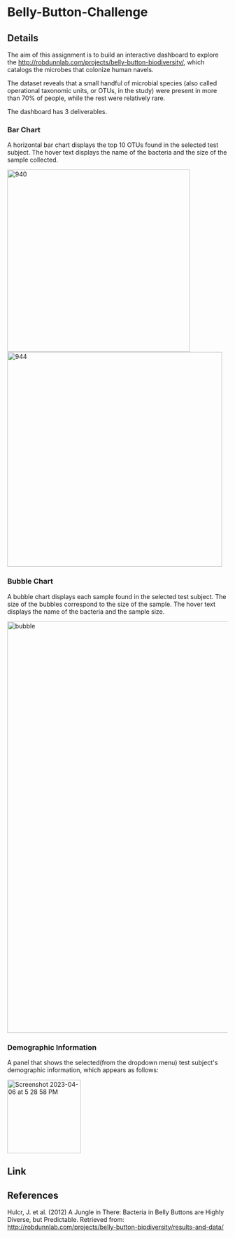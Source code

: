 # Belly-Button-Challenge

## Details

The aim of this assignment is to build an interactive dashboard to explore the http://robdunnlab.com/projects/belly-button-biodiversity/, which catalogs the microbes that colonize human navels.

The dataset reveals that a small handful of microbial species (also called operational taxonomic units, or OTUs, in the study) were present in more than 70% of people, while the rest were relatively rare.

The dashboard has 3 deliverables.



### Bar Chart


A horizontal bar chart displays the top 10 OTUs found in the selected test subject. The hover text displays the name of the bacteria and the size of the sample collected. 



<img width="417" alt="940" src="https://user-images.githubusercontent.com/120361200/230498306-fee234bb-a1e1-4a11-9645-37b525a156d5.png">


<img width="491" alt="944" src="https://user-images.githubusercontent.com/120361200/230498344-286546ec-814d-49a4-b1ee-738dd973b2c1.png">





### Bubble Chart


A bubble chart displays each sample found in the selected test subject. The size of the bubbles correspond to the size of the sample. The hover text displays the name of the bacteria and the sample size.


<img width="941" alt="bubble " src="https://user-images.githubusercontent.com/120361200/230498396-92bd4217-020a-4e2a-b0a1-f668ccb93a3f.png">






### Demographic Information


A panel that shows the selected(from the dropdown menu) test subject's demographic information, which appears as follows:



<img width="168" alt="Screenshot 2023-04-06 at 5 28 58 PM" src="https://user-images.githubusercontent.com/120361200/230498440-d69b5aa8-f881-481b-a784-e154b42ee732.png">




## Link






## References
Hulcr, J. et al. (2012) A Jungle in There: Bacteria in Belly Buttons are Highly Diverse, but Predictable. Retrieved from: http://robdunnlab.com/projects/belly-button-biodiversity/results-and-data/

